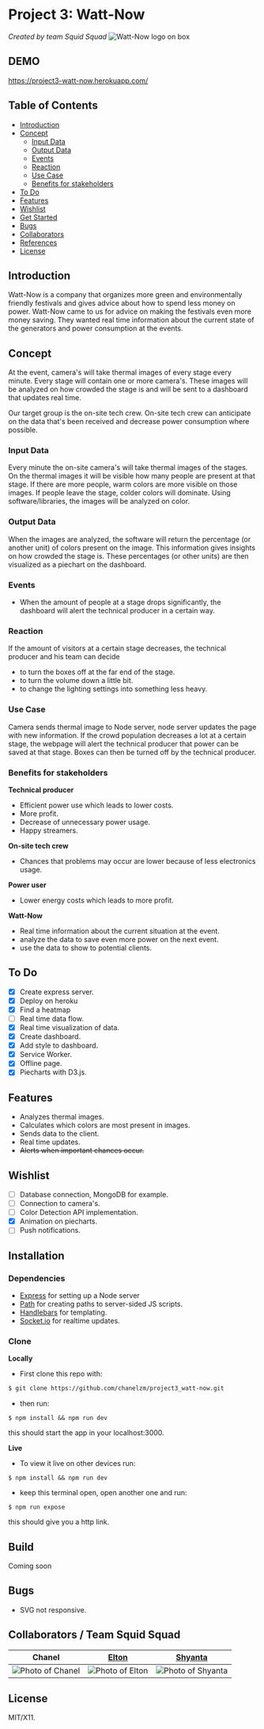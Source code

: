 # Project 3: Watt-Now
*Created by team Squid Squad*
![Watt-Now logo on box](http://www.watt-now.nl/wp-content/uploads/2015/02/cropped-header_now.png)
## DEMO
https://project3-watt-now.herokuapp.com/

## Table of Contents
- [Introduction](#introduction)
- [Concept](#concept)
    - [Input Data](#input-data)
    - [Output Data](#output-data)
    - [Events](#events)
    - [Reaction](#reaction)
    - [Use Case](#use-case)
    - [Benefits for stakeholders](#benefits-for-stakeholders)
- [To Do](#to-do)
- [Features](#features)
- [Wishlist](#wishlist)
- [Get Started](#get-started)
- [Bugs](#bugs)
- [Collaborators](#collaborators)
- [References](#references)
- [License](#license)

## Introduction
Watt-Now is a company that organizes more green and environmentally friendly festivals and gives advice about how to spend less money on power. Watt-Now came to us for advice on making the festivals even more money saving. They wanted real time information about the current state of the generators and power consumption at the events.

## Concept
At the event, camera's will take thermal images of every stage every minute. Every stage will contain one or more camera's. These images will be analyzed on how crowded the stage is and will be sent to a dashboard that updates real time.

Our target group is the on-site tech crew. On-site tech crew can anticipate on the data that's been received and decrease power consumption where possible.

### Input Data
Every minute the on-site camera's will take thermal images of the stages. On the thermal images it will be visible how many people are present at that stage. If there are more people, warm colors are more visible on those images. If people leave the stage, colder colors will dominate. Using software/libraries, the images will be analyzed on color.

### Output Data
When the images are analyzed, the software will return the percentage (or another unit) of colors present on the image. This information gives insights on how crowded the stage is. These percentages (or other units) are then visualized as a piechart on the dashboard.

### Events
- When the amount of people at a stage drops significantly, the dashboard will alert the technical producer in a certain way.

### Reaction
If the amount of visitors at a certain stage decreases, the technical producer and his team can decide
- to turn the boxes off at the far end of the stage.
- to turn the volume down a little bit.
- to change the lighting settings into something less heavy.

### Use Case
Camera sends thermal image to Node server, node server updates the page with new information. If the crowd population decreases a lot at a certain stage, the webpage will alert the technical producer that power can be saved at that stage. Boxes can then be turned off by the technical producer.

### Benefits for stakeholders
**Technical producer**
- Efficient power use which leads to lower costs.
- More profit.
- Decrease of unnecessary power usage.
- Happy streamers.

**On-site tech crew**
- Chances that problems may occur are lower because of less electronics usage.

**Power user**
- Lower energy costs which leads to more profit.

**Watt-Now**
- Real time information about the current situation at the event.
- analyze the data to save even more power on the next event.
- use the data to show to potential clients.

## To Do
- [x] Create express server.
- [x] Deploy on heroku
- [x] Find a heatmap
- [ ] Real time data flow.
- [x] Real time visualization of data.
- [x] Create dashboard.
- [x] Add style to dashboard.
- [x] Service Worker.
- [x] Offline page.
- [x] Piecharts with D3.js.

## Features
- Analyzes thermal images.
- Calculates which colors are most present in images.
- Sends data to the client.
- Real time updates.
- ~~Alerts when important chances occur.~~

## Wishlist
- [ ] Database connection, MongoDB for example.
- [ ] Connection to camera's.
- [ ] Color Detection API implementation.
- [x] Animation on piecharts.
- [ ] Push notifications.

## Installation
### Dependencies
- [Express](https://www.npmjs.com/package/express) for setting up a Node server
- [Path](https://nodejs.org/api/path.html) for creating paths to server-sided JS scripts.
- [Handlebars](https://www.npmjs.com/package/express-handlebars) for templating.
- [Socket.io](https://www.npmjs.com/package/socket.io) for realtime updates.

### Clone
**Locally**
- First clone this repo with:
```txt
$ git clone https://github.com/chanelzm/project3_watt-now.git
```

- then run:
```
$ npm install && npm run dev
```
this should start the app in your localhost:3000.

**Live**

- To view it live on other devices run:
```
$ npm install && npm run dev
```
- keep this terminal open, open another one and run:
```
$ npm run expose
```
this should give you a http link.

## Build
Coming soon

## Bugs
- SVG not responsive.

## Collaborators / Team Squid Squad
Chanel | [Elton](https://github.com/eltongonc) | [Shyanta](https://github.com/shyanta)
--- | --- | ---
![Photo of Chanel](https://avatars1.githubusercontent.com/u/8983611?v=3&s=180)|![Photo of Elton](https://avatars0.githubusercontent.com/u/14180132?v=3&s=180)| ![Photo of Shyanta](https://avatars1.githubusercontent.com/u/14178013?v=3&s=200)

## License
MIT/X11.
